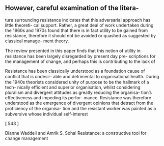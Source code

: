 ## However, careful examination of the litera-

ture surrounding resistance indicates that this adversarial approach has little theoreti- cal support. Rather, a great deal of work undertaken during the 1960s and 1970s found that there is in fact utility to be gained from resistance, therefore it should not be avoided or quashed as suggested by classical manage- ment theory.

The review presented in this paper ﬁnds that this notion of utility in resistance has been largely disregarded by present day pre- scriptions for the management of change, and perhaps this is contributing to the lack of

Resistance has been classically understood as a foundation cause of conﬂict that is undesir- able and detrimental to organisational health. During the 1940s theorists considered unity of purpose to be the hallmark of a tech- nically efficient and superior organisation, whilst considering pluralism and divergent attitudes as greatly reducing the organisa- tion’s effectiveness and impeding its perfor- mance. Resistance was therefore understood as the emergence of divergent opinions that detract from the proﬁciency of the organisa- tion and the resistant worker was painted as a subversive whose individual self-interest

[ 543 ]

Dianne Waddell and Amrik S. Sohal Resistance: a constructive tool for change management